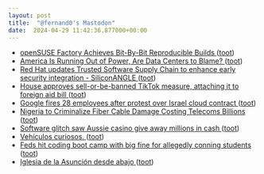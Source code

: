```yaml
---
layout: post
title:  "@fernand0's Mastodon"
date:  2024-04-29 11:42:36.877000+00:00
---
```

*  [openSUSE Factory Achieves Bit-By-Bit Reproducible Builds ](https://www.phoronix.com/news/openSUSE-Reproducible-Build) ([toot](https://mastodon.social/@fernand0/112354325749765770))
*  [America Is Running Out of Power, Are Data Centers to Blame? ](https://www.datacenterknowledge.com/energy/america-running-out-power-are-data-centers-blam) ([toot](https://mastodon.social/@fernand0/112354102713121831))
*  [Red Hat updates Trusted Software Supply Chain to enhance early security integration - SiliconANGLE ](https://siliconangle.com/2024/04/18/red-hat-updates-trusted-software-supply-chain-enhance-early-security-integration) ([toot](https://mastodon.social/@fernand0/112353866415177417))
*  [House approves sell-or-be-banned TikTok measure, attaching it to foreign aid bill  ](https://www.npr.org/2024/04/20/1245594589/house-approves-bill-tiktok-ban) ([toot](https://mastodon.social/@fernand0/112353587187598908))
*  [Google fires 28 employees after protest over Israel cloud contract ](https://www.theverge.com/2024/4/17/24133700/google-fires-28-employees-protest-israel-cloud-contrac) ([toot](https://mastodon.social/@fernand0/112351926226325121))
*  [Nigeria to Criminalize Fiber Cable Damage Costing Telecoms Billions ](https://www.bloomberg.com/news/articles/2024-04-18/nigeria-to-criminalise-fiber-cable-damage-costing-telecoms-billion) ([toot](https://mastodon.social/@fernand0/112349923559808267))
*  [Software glitch saw Aussie casino give away millions in cash ](https://www.theregister.com/2024/04/18/software_glitch_casino_cash_giveaway) ([toot](https://mastodon.social/@fernand0/112349869911037453))
*  [Vehículos curiosos. ](https://avecesunafoto.wordpress.com/2024/04/28/vehiculos-curiosos) ([toot](https://mastodon.social/@fernand0/112349756401903536))
*  [Feds hit coding boot camp with big fine for allegedly conning students ](https://www.theregister.com/2024/04/18/feds_say_coding_boot_camp) ([toot](https://mastodon.social/@fernand0/112349500774771845))
*  [Iglesia de la Asunción desde abajo ](https://www.flickr.com/photos/fernand0/53653354970) ([toot](https://mastodon.social/@fernand0/112349484126706054))
